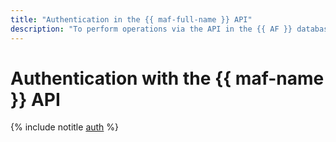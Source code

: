 ```yaml
---
title: "Authentication in the {{ maf-full-name }} API"
description: "To perform operations via the API in the {{ AF }} database management service {{ maf-full-name }}, get an IAM token for your account."
---
```


# Authentication with the {{ maf-name }} API

{% include notitle [auth](../../_includes/authentication.md) %}
